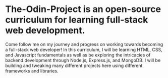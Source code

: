 # The-Odin-Project is an open-source curriculum for learning full-stack web development.

Come follow me on my journey and progress on working towards becoming a full-stack web developer! In this curriculum, I will be learning HTML, CSS, and Javascript fundamentals as well as be exploring the intricacies of backend development through Node.js, Express.js, and MongoDB. I will be building and tweaking many different projects here using different frameworks and libraries. 
